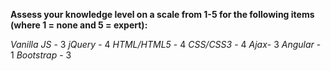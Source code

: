 **Assess your knowledge level on a scale from 1-5 for the following items (where 1 = none and 5 = expert):**

_Vanilla JS_ - 3
_jQuery_ - 4
_HTML/HTML5_ - 4
_CSS/CSS3_ - 4
_Ajax_- 3
_Angular_ - 1
_Bootstrap_ - 3
